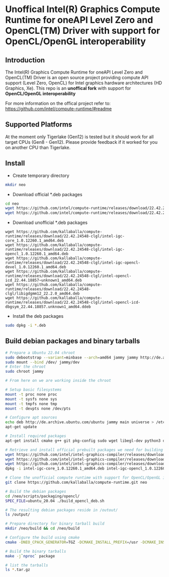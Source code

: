 <!---

Copyright (C) 2018-2021 Intel Corporation

SPDX-License-Identifier: MIT

-->

# Unoffical Intel(R) Graphics Compute Runtime for oneAPI Level Zero and OpenCL(TM) Driver with support for OpenCL/OpenGL interoperability

## Introduction

The Intel(R) Graphics Compute Runtime for oneAPI Level Zero and OpenCL(TM) Driver
is an open source project providing compute API support (Level Zero, OpenCL)
for Intel graphics hardware architectures (HD Graphics, Xe). This repo is an **unoffical fork** with support for **OpenCL/OpenGL interoperability**

For more information on the offical project refer to: https://github.com/intel/compute-runtime/#readme

## Supported Platforms

At the moment only Tigerlake (Gen12) is tested but it should work for all target CPUs (Gen8 - Gen12). Please provide feedback if it worked for you on another CPU than Tigerlake.

## Install

* Create temporary directory
```bash
mkdir neo
```

* Download official *.deb packages

```bash
cd neo
wget https://github.com/intel/compute-runtime/releases/download/22.42.24548/intel-level-zero-gpu-dbgsym_1.3.24548_amd64.ddeb
wget https://github.com/intel/compute-runtime/releases/download/22.42.24548/intel-level-zero-gpu_1.3.24548_amd64.deb
```

* Download unofficial *.deb packages
```
wget https://github.com/kallaballa/compute-runtime/releases/download/22.42.24548-clgl/intel-igc-core_1.0.12260.1_amd64.deb
wget https://github.com/kallaballa/compute-runtime/releases/download/22.42.24548-clgl/intel-igc-opencl_1.0.12260.1_amd64.deb
wget https://github.com/kallaballa/compute-runtime/releases/download/22.42.24548-clgl/intel-igc-opencl-devel_1.0.12260.1_amd64.deb
wget https://github.com/kallaballa/compute-runtime/releases/download/22.42.24548-clgl/intel-opencl-icd_22.44.18857~unknown1_amd64.deb
wget https://github.com/kallaballa/compute-runtime/releases/download/22.42.24548-clgl/libigdgmm12_22.2.0_amd64.deb
wget https://github.com/kallaballa/compute-runtime/releases/download/22.42.24548-clgl/intel-opencl-icd-dbgsym_22.44.18857.unknown1_amd64.ddeb
```

* Install the deb packages
```bash
sudo dpkg -i *.deb
```

## Build debian packages and binary tarballs

```bash
# Prepare a Ubuntu 22.04 chroot
sudo debootstrap --variant=minbase --arch=amd64 jammy jammy http://de.archive.ubuntu.com/ubuntu
sudo mount --bind /dev/ jammy/dev
# Enter the chroot
sudo chroot jammy

# From here on we are working inside the chroot

# Setup basic filesystems
mount -t proc none proc
mount -t sysfs none sys
mount -t tmpfs none tmp
mount -t devpts none /dev/pts

# Configure apt sources
echo deb http://de.archive.ubuntu.com/ubuntu jammy main universe > /etc/apt/sources.list
apt-get update

# Install required packages
apt-get install cmake g++ git pkg-config sudo wget libegl-dev python3 devscripts libigdgmm-dev debhelper ninja-build libva-dev

# Retrieve and install official prebuilt packages we need for building
wget https://github.com/intel/intel-graphics-compiler/releases/download/igc-1.0.12260.1/intel-igc-core_1.0.12260.1_amd64.deb
wget https://github.com/intel/intel-graphics-compiler/releases/download/igc-1.0.12260.1/intel-igc-opencl_1.0.12260.1_amd64.deb
wget https://github.com/intel/intel-graphics-compiler/releases/download/igc-1.0.12260.1/intel-igc-opencl-devel_1.0.12260.1_amd64.deb
dpkg -i intel-igc-core_1.0.12260.1_amd64.deb intel-igc-opencl_1.0.12260.1_amd64.deb intel-igc-opencl-devel_1.0.12260.1_amd64.deb

# Clone the unofficial compute runtime with support for OpenCL/OpenGL interop
git clone https://github.com/kallaballa/compute-runtime.git neo

# Build the debian packages
cd /neo/scripts/packaging/opencl/
SPEC_FILE=ubuntu_20.04 ./build_opencl_deb.sh

# The resulting debian packages reside in /outout/
ls /output/

# Prepare directory for binary tarball build
mkdir /neo/build && cd /neo/build

# Configure the build using cmake
cmake -DNEO_CPACK_GENERATOR=TGZ -DCMAKE_INSTALL_PREFIX=/usr -DCMAKE_INSTALL_SYSCONFDIR=/etc -DCMAKE_INSTALL_LOCALSTATEDIR=/var -DCMAKE_EXPORT_NO_PACKAGE_REGISTRY=ON -DCMAKE_FIND_USE_PACKAGE_REGISTRY=OFF -DCMAKE_FIND_PACKAGE_NO_PACKAGE_REGISTRY=ON -DCMAKE_INSTALL_RUNSTATEDIR=/run -DCMAKE_VERBOSE_MAKEFILE=ON -DCMAKE_INSTALL_LIBDIR=lib64 -DCMAKE_BUILD_TYPE=Release -DNEO_OCL_VERSION_MAJOR=22 -DNEO_OCL_VERSION_MINOR=44 -DNEO_VERSION_BUILD=18857 -DDO_NOT_RUN_AUB_TESTS=FALSE -DNEO_SKIP_UNIT_TESTS=1 -DNEO_ENABLE_i915_PRELIM_DETECTION=TRUE -DNEO_DISABLE_BUILTINS_COMPILATION=FALSE -DRELEASE_WITH_REGKEYS=FALSE -DIGDRCL_FORCE_USE_LIBVA=FALSE -DNEO_SKIP_OCL_UNIT_TESTS=1 -DDISABLE_WDDM_LINUX=1 -DBUILD_WITH_L0=1 -DNEO_DISABLE_LD_GOLD=1 -Wno-dev ..

# Build the binary tarballs
make -j`nproc` package

# list the tarballs
ls *.tar.gz
```
